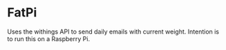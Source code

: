 # FatPi
Uses the withings API to send daily emails with current weight. 
Intention is to run this on a Raspberry Pi.

